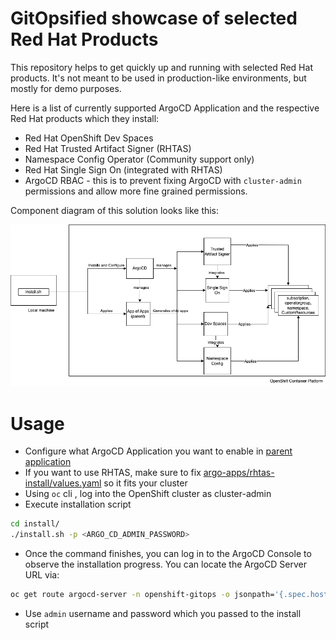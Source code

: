 # GitOpsified showcase of selected Red Hat Products

This repository helps to get quickly up and running with selected Red Hat products. It's not meant to be used in production-like environments, but mostly for demo purposes.

Here is a list of currently supported ArgoCD Application and the respective Red Hat products which they install:

 - Red Hat OpenShift Dev Spaces
 - Red Hat Trusted Artifact Signer (RHTAS)
 - Namespace Config Operator (Community support only)
 - Red Hat Single Sign On (integrated with RHTAS)
 - ArgoCD RBAC - this is to prevent fixing ArgoCD with `cluster-admin` permissions and allow more fine grained permissions.

Component diagram of this solution looks like this:

![Component diagram](showcase-gitops-1.png)

# Usage

 - Configure what ArgoCD Application you want to enable in [parent application](argo-apps/tooling-app-of-apps/values.yaml)
 - If you want to use RHTAS, make sure to fix [argo-apps/rhtas-install/values.yaml](argo-apps/rhtas-install/values.yaml) so it fits your cluster
 - Using `oc` cli , log into the OpenShift cluster as cluster-admin
 - Execute installation script
 ```bash
cd install/
./install.sh -p <ARGO_CD_ADMIN_PASSWORD>
```
 - Once the command finishes, you can log in to the ArgoCD Console to observe the installation progress. You can locate the ArgoCD Server URL via:
  ```bash
  oc get route argocd-server -n openshift-gitops -o jsonpath='{.spec.host}{"\n"}'
  ```
 - Use `admin` username and password which you passed to the install script

